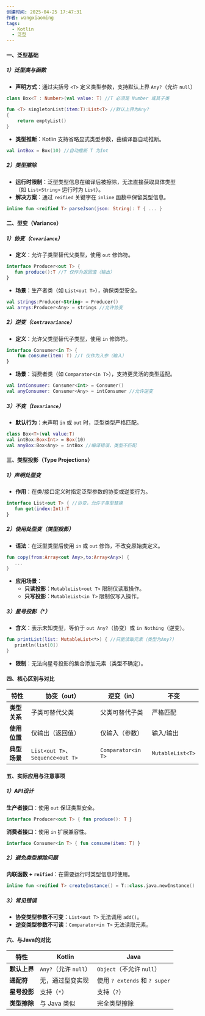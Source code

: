 ```yaml
---
创建时间: 2025-04-25 17:47:31
作者: wangxiaoming
tags:
  - Kotlin
  - 泛型
---
```

#### 一、泛型基础
##### 1）泛型类与函数
- **声明方式**​：通过尖括号 `<T>` 定义类型参数，支持默认上界 `Any?`（允许 `null`）
```kotlin
class Box<T : Number>(val value: T) //T 必须是 Number 或其子类  
  
fun <T> singletonList(item:T):List<T> //默认上界为Any?  
{  
    return emptyList()  
}
```
- **类型推断**​：Kotlin 支持省略显式类型参数，由编译器自动推断。
```kotlin
val intBox = Box(10) //自动推断 T 为Int
```
##### 2）类型擦除
- ​**运行时限制**​：泛型类型信息在编译后被擦除，无法直接获取具体类型（如 `List<String>` 运行时为 `List`）。
- ​**解决方案**​：通过 `reified` 关键字在 `inline` 函数中保留类型信息。
```kotlin
inline fun <reified T> parseJson(json: String): T { ... }
```
#### 二、型变（Variance）
##### 1）协变（`Covariance`）
- ​**定义**​：允许子类型替代父类型，使用 `out` 修饰符。
```kotlin
interface Producer<out T> {
   fun produce():T //T 仅作为返回值（输出）
}
```
- **场景**​：生产者类（如 `List<out T>`），确保类型安全。
```kotlin
val strings:Producer<String> = Producer()
val arrys:Producer<Any> = strings //允许协变
```
##### 2）逆变（`Contravariance`）
- ​**定义**​：允许父类型替代子类型，使用 `in` 修饰符。
```kotlin
interface Consumer<in T> {
    fun consume(item: T) //T 仅作为入参（输入）
}
```
- **场景**​：消费者类（如 `Comparator<in T>`），支持更灵活的类型适配。
```kotlin
val intConsumer: Consumer<Int> = Consumer()
val anyConsumer: Consumer<Any> = intConsumer //允许逆变
```
##### 3）不变（`Invariance`）
- **默认行为**​：未声明 `in` 或 `out` 时，泛型类型严格匹配。
```kotlin
class Box<T>(val value:T)
val intBox:Box<Int> = Box(10)
val anyBox:Box<Any> = intBox //编译错误，类型不匹配
```
#### 三、类型投影（Type Projections）
##### 1）声明处型变
- ​**作用**​：在类/接口定义时指定泛型参数的协变或逆变行为。
```kotlin
interface List<out T> { //协变，允许子类型替换
   fun get(index:Int):T
}
```
##### 2）使用处型变（类型投影）
- **语法**​：在泛型类型后使用 `in` 或 `out` 修饰，不改变原始类定义。
```kotlin
fun copy(from:Array<out Any>,to:Array<Any>) {
   ...
}
```
- **应用场景**​：
	- ​**只读投影**​：`MutableList<out T>` 限制仅读取操作。
	- ​**只写投影**​：`MutableList<in T>` 限制仅写入操作。
##### 3）星号投影（*）
- ​**含义**​：表示未知类型，等价于 `out Any?`（协变）或 `in Nothing`（逆变）。
```kotlin
fun printList(list: MutableList<*>) { //只能读取元素（类型为Any?）
   println(list[0])
}
```
- ​**限制**​：无法向星号投影的集合添加元素（类型不确定）。
#### 四、核心区别与对比
|​**特性**​|​**协变（out）​**​|​**逆变（in）​**​|​**不变**​|
|---|---|---|---|
|​**类型关系**​|子类可替代父类|父类可替代子类|严格匹配|
|​**使用位置**​|仅输出（返回值）|仅输入（参数）|输入/输出|
|​**典型场景**​|`List<out T>`、`Sequence<out T>`|`Comparator<in T>`|`MutableList<T>`|
#### 五、实际应用与注意事项
##### 1）API设计
​**生产者接口**​：使用 `out` 保证类型安全。
```kotlin
interface Producer<out T> { fun produce(): T }
```
​**消费者接口**​：使用 `in` 扩展兼容性。
```kotlin
interface Consumer<in T> { fun consume(item: T) }
```
##### 2）避免类型擦除问题
​**内联函数 + `reified`**​：在需要运行时类型信息时使用。
```kotlin
inline fun <reified T> createInstance() = T::class.java.newInstance()
```
##### 3）常见错误
- ​**协变类型参数不可变**​：`List<out T>` 无法调用 `add()`。
- ​**逆变类型参数不可读**​：`Comparator<in T>` 无法读取元素。
#### 六、与Java的对比
|**特性**​|​**Kotlin**​|​**Java**​|
|---|---|---|
|​**默认上界**​|`Any?`（允许 `null`）|`Object`（不允许 `null`）|
|​**通配符**​|无，通过型变实现|使用 `? extends` 和 `? super`|
|​**星号投影**​|支持（`*`）|支持（`?`）|
|​**类型擦除**​|与 Java 类似|完全类型擦除|
